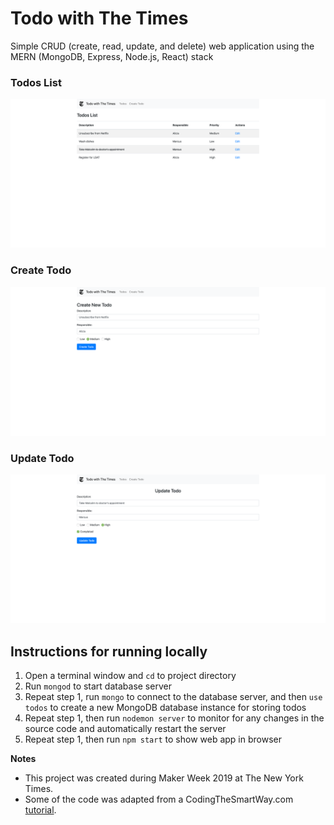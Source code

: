 # Todo with The Times
Simple CRUD (create, read, update, and delete) web application using the MERN (MongoDB, Express, Node.js, React) stack

### Todos List
![Todos List](demo_images/todos_list.png)

### Create Todo
![Create Todo](demo_images/create_todo.png)

### Update Todo
![Edit Todo](demo_images/edit_todo.png)

## Instructions for running locally
1. Open a terminal window and `cd` to project directory
2. Run `mongod` to start database server
3. Repeat step 1, run `mongo` to connect to the database server, and then `use todos` to create a new MongoDB database instance for storing todos
4. Repeat step 1, then run `nodemon server` to monitor for any changes in the source code and automatically restart the server
5. Repeat step 1, then run `npm start` to show web app in browser


**Notes**
- This project was created during Maker Week 2019 at The New York Times.
- Some of the code was adapted from a CodingTheSmartWay.com [tutorial](https://codingthesmartway.com/the-mern-stack-tutorial-building-a-react-crud-application-from-start-to-finish-part-1/).
